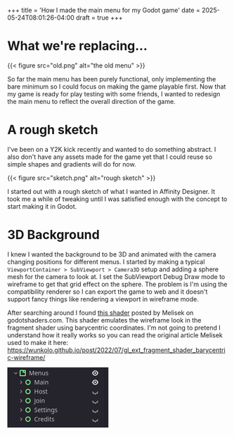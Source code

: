 +++
title = 'How I made the main menu for my Godot game'
date = 2025-05-24T08:01:26-04:00
draft = true
+++

<!-- put a video of the final product here -->

# What we're replacing...

{{< figure src="old.png" alt="the old menu" >}}

So far the main menu has been purely functional, only implementing the bare minimum so I could focus on making the game playable first. Now that my game is ready for play testing with some friends, I wanted to redesign the main menu to reflect the overall direction of the game.


# A rough sketch

I've been on a Y2K kick recently and wanted to do something abstract. I also don't have any assets made for the game yet that I could reuse so simple shapes and gradients will do for now.

{{< figure src="sketch.png" alt="rough sketch" >}}

I started out with a rough sketch of what I wanted in Affinity Designer. It took me a while of tweaking until I was satisfied enough with the concept to start making it in Godot.

# 3D Background

I knew I wanted the background to be 3D and animated with the camera changing positions for different menus. I started by making a typical `ViewportContainer > SubViewport > Camera3D` setup and adding a sphere mesh for the camera to look at. I set the SubViewport Debug Draw mode to wireframe to get that grid effect on the sphere. The problem is I'm using the compatibility renderer so I can export the game to web and it doesn't support fancy things like rendering a viewport in wireframe mode. 

After searching around I found [this shader](https://godotshaders.com/shader/wireframe-shader/) posted by Melisek on godotshaders.com. This shader emulates the wireframe look in the fragment shader using barycentric coordinates. I'm not going to pretend I understand how it really works so you can read the original article Melisek used to make it here: https://wunkolo.github.io/post/2022/07/gl_ext_fragment_shader_barycentric-wireframe/

![alt text](image.png)